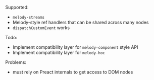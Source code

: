 Supported:

-   `melody-streams`
-   Melody-style ref handlers that can be shared across many nodes
-   `dispatchCustomEvent` works

Todo:

-   Implement compatibility layer for `melody-component` style API
-   Implement compatibility layer for `melody-hoc`

Problems:

-   must rely on Preact internals to get access to DOM nodes
